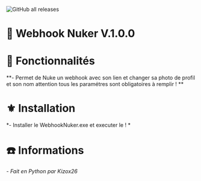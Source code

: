 ![GitHub all releases](https://img.shields.io/github/downloads/kizox26/Webhook-Nuker/total)

# 📗 __Webhook Nuker V.1.0.0__


# 🔧 __Fonctionnalités__ 

**- Permet de Nuke un webhook avec son lien et changer sa photo de profil et son nom attention tous les paramétres sont obligatoires à remplir ! **

#  ⚜️ __Installation__ 

*- Installer le WebhookNuker.exe et executer le ! * 

#  ☎️ __Informations__ 

*- Fait en Python par Kizox26*
